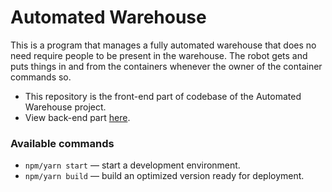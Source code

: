 # Automated Warehouse

This is a program that manages a fully automated warehouse that does no need require people to be present in the warehouse. The robot gets and puts things in and from the containers whenever the owner of the container commands so.

- This repository is the front-end part of codebase of the Automated Warehouse project.
- View back-end part [here](https://github.com/RicardoKd/automated-warehouse-front).

### Available commands
- `npm/yarn start` — start a development environment.
- `npm/yarn build` — build an optimized version ready for deployment.
